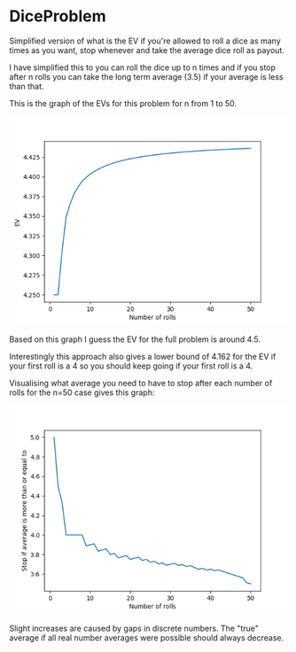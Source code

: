 # DiceProblem

Simplified version of what is the EV if you're allowed to roll a dice as many times as you want, stop whenever and take the average dice roll as payout.

I have simplified this to you can roll the dice up to n times and if you stop
after n rolls you can take the long term average (3.5) if your average is less
than that.

This is the graph of the EVs for this problem for n from 1 to 50.

![EVs for the simplified problem](./EV_for_simplified_problem.png)

Based on this graph I guess the EV for the full problem is around 4.5.

Interestingly this approach also gives a lower bound of 4.162 for the EV if your
first roll is a 4 so you should keep going if your first roll is a 4.

Visualising what average you need to have to stop after each number of rolls
for the n=50 case gives this graph:

![Stop values for n=50](./StopValues.png)

Slight increases are caused by gaps in discrete numbers. The "true" average if
all real number averages were possible should always decrease.
